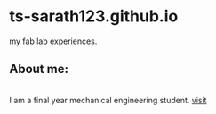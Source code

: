 # ts-sarath123.github.io
my fab lab experiences.
<br>
## About me:
<br>
I am a final year mechanical engineering student.
<a href="https://google.com">
  visit
  

